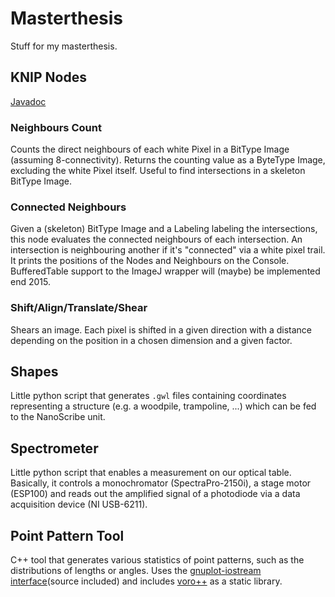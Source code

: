 # Masterthesis

Stuff for my masterthesis.

## KNIP Nodes
[Javadoc](http://javadoc.imagej.net/)

### Neighbours Count
Counts the direct neighbours of each white Pixel in a BitType Image (assuming 8-connectivity). Returns the counting value as a ByteType Image, excluding the white Pixel itself. Useful to find intersections in a skeleton BitType Image.

### Connected Neighbours
Given a (skeleton) BitType Image and a Labeling labeling the intersections, this node evaluates the connected neighbours of each intersection. An intersection is neighbouring another if it's "connected" via a white pixel trail. It prints the positions of the Nodes and Neighbours on the Console. BufferedTable support to the ImageJ wrapper will (maybe) be implemented end 2015.

### Shift/Align/Translate/Shear
Shears an image. Each pixel is shifted in a given direction with a distance depending on the position in a chosen dimension and a given factor.

## Shapes
Little python script that generates `.gwl` files containing coordinates representing a structure (e.g. a woodpile, trampoline, ...) which can be fed to the NanoScribe unit.

## Spectrometer
Little python script that enables a measurement on our optical table. Basically, it controls a monochromator (SpectraPro-2150i), a stage motor (ESP100) and reads out the amplified signal of a photodiode via a data acquisition device (NI USB-6211).

## Point Pattern Tool
C++ tool that generates various statistics of point patterns, such as the distributions of lengths or angles. Uses the [gnuplot-iostream interface](http://www.stahlke.org/dan/gnuplot-iostream/)(source included) and includes [voro++](http://math.lbl.gov/voro++/) as a static library.
